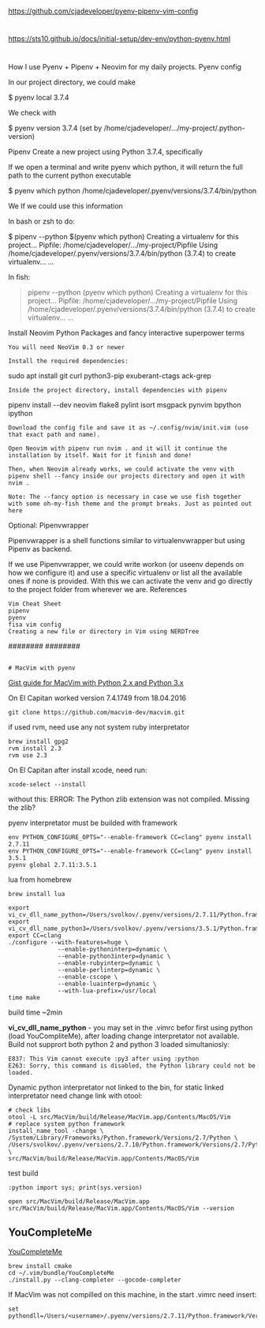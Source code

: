 
##
#
https://github.com/cjadeveloper/pyenv-pipenv-vim-config
#
https://sts10.github.io/docs/initial-setup/dev-env/python-pyenv.html
#
##

How I use Pyenv + Pipenv + Neovim for my daily projects.
Pyenv config

In our project directory, we could make

$ pyenv local 3.7.4

We check with

$ pyenv version
3.7.4 (set by /home/cjadeveloper/.../my-project/.python-version)

Pipenv
Create a new project using Python 3.7.4, specifically

If we open a terminal and write pyenv which python, it will return the full path to the current python executable

$ pyenv which python
/home/cjadeveloper/.pyenv/versions/3.7.4/bin/python

We If we could use this information

In bash or zsh to do:

$ pipenv --python $(pyenv which python)
Creating a virtualenv for this project…
Pipfile: /home/cjadeveloper/.../my-project/Pipfile
Using /home/cjadeveloper/.pyenv/versions/3.7.4/bin/python (3.7.4) to create virtualenv…
...

In fish:

> pipenv --python (pyenv which python)
Creating a virtualenv for this project…
Pipfile: /home/cjadeveloper/.../my-project/Pipfile
Using /home/cjadeveloper/.pyenv/versions/3.7.4/bin/python (3.7.4) to create virtualenv…
...

Install Neovim Python Packages and fancy interactive superpower terms

    You will need NeoVim 0.3 or newer

    Install the required dependencies:

sudo apt install git curl python3-pip exuberant-ctags ack-grep

    Inside the project directory, install dependencies with pipenv

pipenv install --dev neovim flake8 pylint isort msgpack pynvim bpython ipython

    Download the config file and save it as ~/.config/nvim/init.vim (use that exact path and name).

    Open Neovim with pipenv run nvim . and it will it continue the installation by itself. Wait for it finish and done!

    Then, when Neovim already works, we could activate the venv with pipenv shell --fancy inside our projects directory and open it with nvim .

    Note: The --fancy option is necessary in case we use fish together with some oh-my-fish theme and the prompt breaks. Just as pointed out here

Optional: Pipenvwrapper

Pipenvwrapper is a shell functions similar to virtualenvwrapper but using Pipenv as backend.

If we use Pipenvwrapper, we could write workon (or useenv depends on how we configure it) and use a specific virtualenv or list all the available ones if none is provided. With this we can activate the venv and go directly to the project folder from wherever we are.
References

    Vim Cheat Sheet
    pipenv
    pyenv
    fisa vim config
    Creating a new file or directory in Vim using NERDTree


########
########
##
##

    # MacVim with pyenv

[Gist guide for MacVim with Python 2.x and Python 3.x](https://gist.github.com/splhack/4ec93591aec286beac496bbd5cc8d764)

On El Capitan worked version 7.4.1749 from 18.04.2016
```
git clone https://github.com/macvim-dev/macvim.git
```

if used rvm, need use any not system ruby interpretator 

```
brew install gpg2
rvm install 2.3
rvm use 2.3
```  

On El Capitan after install xcode, need run:
```
xcode-select --install
```
without this: ERROR: The Python zlib extension was not compiled. Missing the zlib?

pyenv interpretator must be builded with framework
```
env PYTHON_CONFIGURE_OPTS="--enable-framework CC=clang" pyenv install 2.7.11
env PYTHON_CONFIGURE_OPTS="--enable-framework CC=clang" pyenv install 3.5.1
pyenv global 2.7.11:3.5.1
```

lua from homebrew
```
brew install lua
```

```
export vi_cv_dll_name_python=/Users/svolkov/.pyenv/versions/2.7.11/Python.framework/Versions/2.7/Python
export vi_cv_dll_name_python3=/Users/svolkov/.pyenv/versions/3.5.1/Python.framework/Versions/3.5/Python
export CC=clang 
./configure --with-features=huge \
              --enable-pythoninterp=dynamic \
              --enable-python3interp=dynamic \
              --enable-rubyinterp=dynamic \
              --enable-perlinterp=dynamic \
              --enable-cscope \
              --enable-luainterp=dynamic \
              --with-lua-prefix=/usr/local
time make
```
build time ~2min  

**vi_cv_dll_name_python** - you may set in the .vimrc befor first using python (load YouCompliteMe), after loading change interpretator not available. Build not supprort both python 2 and python 3 loaded simultaniosly:
```
E837: This Vim cannot execute :py3 after using :python
E263: Sorry, this command is disabled, the Python library could not be loaded.
```
Dynamic python interpretator not linked to the bin, for static linked interpretator need change link with otool:
```
# check libs
otool -L src/MacVim/build/Release/MacVim.app/Contents/MacOS/Vim
# replace system python framework
install_name_tool -change \
/System/Library/Frameworks/Python.framework/Versions/2.7/Python \
/Users/svolkov/.pyenv/versions/2.7.10/Python.framework/Versions/2.7/Python \
src/MacVim/build/Release/MacVim.app/Contents/MacOS/Vim
```

test build
```
:python import sys; print(sys.version)
```

```
open src/MacVim/build/Release/MacVim.app
src/MacVim/build/Release/MacVim.app/Contents/MacOS/Vim --version
```

## YouCompleteMe
[YouCompleteMe](https://github.com/Valloric/YouCompleteMe)

```
brew install cmake
cd ~/.vim/bundle/YouCompleteMe
./install.py --clang-completer --gocode-completer
```

If MacVim was not compilled on this machine, in the start .vimrc need insert:
```
set pythondll=/Users/<username>/.pyenv/versions/2.7.11/Python.framework/Versions/2.7/Python
```
